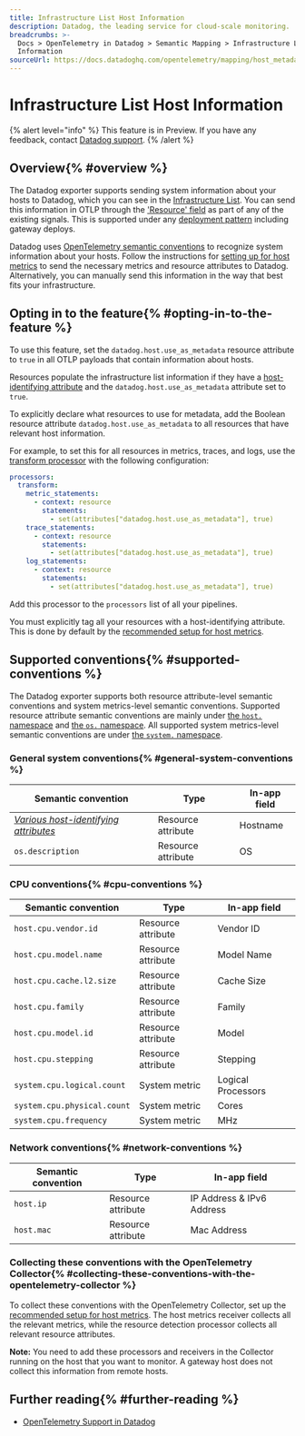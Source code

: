 ```yaml
---
title: Infrastructure List Host Information
description: Datadog, the leading service for cloud-scale monitoring.
breadcrumbs: >-
  Docs > OpenTelemetry in Datadog > Semantic Mapping > Infrastructure List Host
  Information
sourceUrl: https://docs.datadoghq.com/opentelemetry/mapping/host_metadata/index.html
---
```


# Infrastructure List Host Information

{% alert level="info" %}
This feature is in Preview. If you have any feedback, contact [Datadog support](https://docs.datadoghq.com/help/).
{% /alert %}

## Overview{% #overview %}

The Datadog exporter supports sending system information about your hosts to Datadog, which you can see in the [Infrastructure List](https://docs.datadoghq.com/infrastructure/list/). You can send this information in OTLP through the ['Resource' field](https://opentelemetry.io/docs/concepts/glossary/#resource) as part of any of the existing signals. This is supported under any [deployment pattern](https://opentelemetry.io/docs/collector/deployment/) including gateway deploys.

Datadog uses [OpenTelemetry semantic conventions](https://opentelemetry.io/docs/concepts/semantic-conventions/) to recognize system information about your hosts. Follow the instructions for [setting up for host metrics](https://docs.datadoghq.com/opentelemetry/collector_exporter/host_metrics) to send the necessary metrics and resource attributes to Datadog. Alternatively, you can manually send this information in the way that best fits your infrastructure.

## Opting in to the feature{% #opting-in-to-the-feature %}

To use this feature, set the `datadog.host.use_as_metadata` resource attribute to `true` in all OTLP payloads that contain information about hosts.

Resources populate the infrastructure list information if they have a [host-identifying attribute](https://docs.datadoghq.com/opentelemetry/schema_semantics/hostname/) and the `datadog.host.use_as_metadata` attribute set to `true`.

To explicitly declare what resources to use for metadata, add the Boolean resource attribute `datadog.host.use_as_metadata` to all resources that have relevant host information.

For example, to set this for all resources in metrics, traces, and logs, use the [transform processor](https://github.com/open-telemetry/opentelemetry-collector-contrib/tree/main/processor/transformprocessor#transform-processor) with the following configuration:

```yaml
processors:
  transform:
    metric_statements:
      - context: resource
        statements:
          - set(attributes["datadog.host.use_as_metadata"], true)
    trace_statements:
      - context: resource
        statements:
          - set(attributes["datadog.host.use_as_metadata"], true)
    log_statements:
      - context: resource
        statements:
          - set(attributes["datadog.host.use_as_metadata"], true)
```

Add this processor to the `processors` list of all your pipelines.

You must explicitly tag all your resources with a host-identifying attribute. This is done by default by the [recommended setup for host metrics](https://docs.datadoghq.com/opentelemetry/collector_exporter/host_metrics).

## Supported conventions{% #supported-conventions %}

The Datadog exporter supports both resource attribute-level semantic conventions and system metrics-level semantic conventions. Supported resource attribute semantic conventions are mainly under [the `host.` namespace](https://opentelemetry.io/docs/specs/semconv/resource/host/) and [the `os.` namespace](https://opentelemetry.io/docs/specs/semconv/resource/os/). All supported system metrics-level semantic conventions are under [the `system.` namespace](https://opentelemetry.io/docs/specs/semconv/system/system-metrics/).

### General system conventions{% #general-system-conventions %}

| Semantic convention                                                                                          | Type               | In-app field |
| ------------------------------------------------------------------------------------------------------------ | ------------------ | ------------ |
| [*Various host-identifying attributes*](https://docs.datadoghq.com/opentelemetry/schema_semantics/hostname/) | Resource attribute | Hostname     |
| `os.description`                                                                                             | Resource attribute | OS           |

### CPU conventions{% #cpu-conventions %}

| Semantic convention         | Type               | In-app field       |
| --------------------------- | ------------------ | ------------------ |
| `host.cpu.vendor.id`        | Resource attribute | Vendor ID          |
| `host.cpu.model.name`       | Resource attribute | Model Name         |
| `host.cpu.cache.l2.size`    | Resource attribute | Cache Size         |
| `host.cpu.family`           | Resource attribute | Family             |
| `host.cpu.model.id`         | Resource attribute | Model              |
| `host.cpu.stepping`         | Resource attribute | Stepping           |
| `system.cpu.logical.count`  | System metric      | Logical Processors |
| `system.cpu.physical.count` | System metric      | Cores              |
| `system.cpu.frequency`      | System metric      | MHz                |

### Network conventions{% #network-conventions %}

| Semantic convention | Type               | In-app field              |
| ------------------- | ------------------ | ------------------------- |
| `host.ip`           | Resource attribute | IP Address & IPv6 Address |
| `host.mac`          | Resource attribute | Mac Address               |

### Collecting these conventions with the OpenTelemetry Collector{% #collecting-these-conventions-with-the-opentelemetry-collector %}

To collect these conventions with the OpenTelemetry Collector, set up the [recommended setup for host metrics](https://docs.datadoghq.com/opentelemetry/collector_exporter/host_metrics). The host metrics receiver collects all the relevant metrics, while the resource detection processor collects all relevant resource attributes.

**Note:** You need to add these processors and receivers in the Collector running on the host that you want to monitor. A gateway host does not collect this information from remote hosts.

## Further reading{% #further-reading %}

- [OpenTelemetry Support in Datadog](https://docs.datadoghq.com/opentelemetry/)
